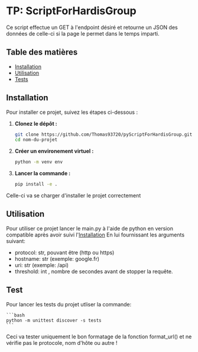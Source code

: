 # TP: ScriptForHardisGroup

Ce script effectue un GET à l'endpoint désiré et retourne un JSON des données de celle-ci si la page le permet dans le temps imparti.

## Table des matières

- [Installation](#installation)
- [Utilisation](#utilisation)
- [Tests](#tests)

## Installation

Pour installer ce projet, suivez les étapes ci-dessous :

1. **Clonez le dépôt :**

   ```bash
   git clone https://github.com/Thomas93720/pyScriptForHardisGroup.git
   cd nom-du-projet

3. **Créer un environement virtuel :**

    ```bash
    python -m venv env

2. **Lancer la commande :**

    ```bash
    pip install -e .

Celle-ci va se charger d'installer le projet correctement

## Utilisation

Pour utiliser ce projet lancer le main.py à l'aide de python en version compatible après avoir suivi l'[Installation](#installation)
En lui fournissant les arguments suivant:
- protocol: str, pouvant être (http ou https)
- hostname: str (exemple: google.fr)
- uri: str (exemple: /api)
- threshold: int , nombre de secondes avant de stopper la requête.

## Test

Pour lancer les tests du projet utliser la commande:

    ```bash
    python -m unittest discover -s tests
    ```

Ceci va tester uniquement le bon formatage de la fonction format_url() et ne vérifie pas le protocole, nom d'hôte ou autre !
